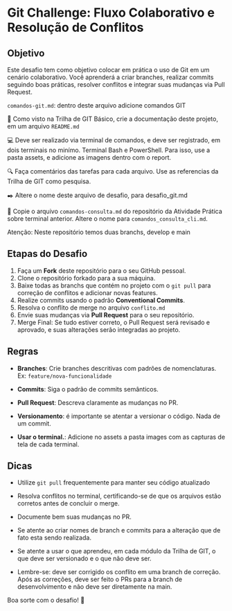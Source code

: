 # Git Challenge: Fluxo Colaborativo e Resolução de Conflitos

## Objetivo

Este desafio tem como objetivo colocar em prática o uso de Git em um cenário colaborativo. Você aprenderá a criar branches, realizar commits seguindo boas práticas, resolver conflitos e integrar suas mudanças via Pull Request.

`comandos-git.md`: dentro deste arquivo adicione comandos GIT

📖 Como visto na Trilha de GIT Básico, crie a documentação deste projeto, em um arquivo `README.md`

💻 Deve ser realizado via terminal de comandos, e deve ser registrado, em dois terminais no minímo. Terminal Bash e PowerShell. Para isso, use a pasta assets, e adicione as imagens dentro com o report.

🔍 Faça comentários das tarefas para cada arquivo. Use as referencias da Trilha de GIT como pesquisa.

✒️ Altere o nome deste arquivo de desafio, para desafio_git.md

📝 Copie o arquivo `comandos-consulta.md` do repositório da Atividade Prática sobre terminal anterior. Altere o nome para `comandos_consulta_cli.md`.

Atenção: Neste repositório temos duas branchs, develop e main

## Etapas do Desafio

1. Faça um **Fork** deste repositório para o seu GitHub pessoal.
2. Clone o repositório forkado para a sua máquina.
3. Baixe todas as branchs que contém no projeto com o `git pull` para correção de conflitos e adicionar novas features.
4. Realize commits usando o padrão **Conventional Commits**.
5. Resolva o conflito de merge no arquivo `conflito.md`
6. Envie suas mudanças via **Pull Request** para o seu repositório.
7. Merge Final: Se tudo estiver correto, o Pull Request será revisado e aprovado, e suas alterações serão integradas ao projeto.

## Regras

- **Branches**: Crie branches descritivas com padrões de nomenclaturas.
Ex: `feature/nova-funcionalidade`

- **Commits**: Siga o padrão de commits semânticos.
- **Pull Request**: Descreva claramente as mudanças no PR.
- **Versionamento**: é importante se atentar a versionar o código. Nada de um commit.
- **Usar o terminal.**: Adicione no assets a pasta images com as capturas de tela de cada terminal.

## Dicas

- Utilize `git pull` frequentemente para manter seu código atualizado
- Resolva conflitos no terminal, certificando-se de que os arquivos estão corretos antes de concluir o merge.
- Documente bem suas mudanças no PR.
- Se atente ao criar nomes de branch e commits para a alteração que de fato esta sendo realizada.
- Se atente a usar o que aprendeu, em cada módulo da Trilha de GIT, o que deve ser versionado e o que não deve ser.

- Lembre-se: deve ser corrigido os conflito em uma branch de correção. Após as correções, deve ser feito o PRs para a branch de desenvolvimento e não deve ser diretamente na main.

Boa sorte com o desafio! 👋
